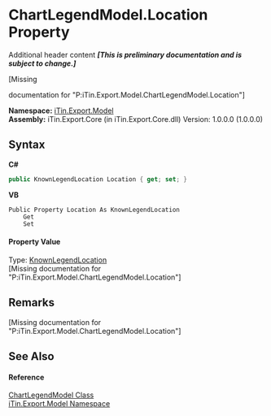 # ChartLegendModel.Location Property 
Additional header content _**\[This is preliminary documentation and is subject to change.\]**_

\[Missing <summary> documentation for "P:iTin.Export.Model.ChartLegendModel.Location"\]

**Namespace:**&nbsp;<a href="ef57ffcc-e95e-b212-5a46-9aa6f5a3511f">iTin.Export.Model</a><br />**Assembly:**&nbsp;iTin.Export.Core (in iTin.Export.Core.dll) Version: 1.0.0.0 (1.0.0.0)

## Syntax

**C#**<br />
``` C#
public KnownLegendLocation Location { get; set; }
```

**VB**<br />
``` VB
Public Property Location As KnownLegendLocation
	Get
	Set
```


#### Property Value
Type: <a href="6de764b9-f988-072f-6d07-b11656e3fb01">KnownLegendLocation</a><br />\[Missing <value> documentation for "P:iTin.Export.Model.ChartLegendModel.Location"\]

## Remarks
\[Missing <remarks> documentation for "P:iTin.Export.Model.ChartLegendModel.Location"\]

## See Also


#### Reference
<a href="aa3359ad-1fd0-a260-135d-8fb33c5ab491">ChartLegendModel Class</a><br /><a href="ef57ffcc-e95e-b212-5a46-9aa6f5a3511f">iTin.Export.Model Namespace</a><br />
